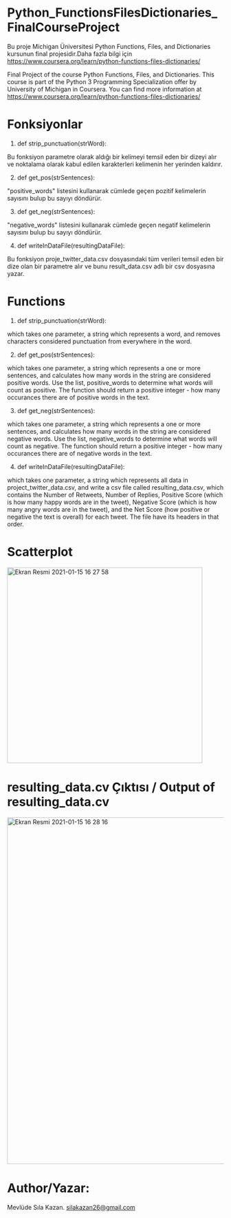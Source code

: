 # Python_FunctionsFilesDictionaries_FinalCourseProject

Bu proje Michigan Üniversitesi Python Functions, Files, and Dictionaries kursunun final projesidir.Daha fazla bilgi için  https://www.coursera.org/learn/python-functions-files-dictionaries/

Final Project of the course Python Functions, Files, and Dictionaries. This course is part of the Python 3 Programming Specialization offer by University of Michigan in Coursera. You can find more information at https://www.coursera.org/learn/python-functions-files-dictionaries/

# Fonksiyonlar

1. def strip_punctuation(strWord):

Bu fonksiyon parametre olarak aldığı bir kelimeyi temsil eden bir dizeyi alır ve noktalama olarak kabul edilen karakterleri kelimenin her yerinden kaldırır.

2. def get_pos(strSentences):

"positive_words" listesini kullanarak cümlede geçen pozitif kelimelerin sayısını bulup bu sayıyı döndürür.

3. def get_neg(strSentences):

"negative_words" listesini kullanarak cümlede geçen negatif kelimelerin sayısını bulup bu sayıyı döndürür.
 
4. def writeInDataFile(resultingDataFile):

 Bu fonksiyon proje_twitter_data.csv dosyasındaki tüm verileri temsil eden bir dize olan bir parametre alır ve bunu  result_data.csv adlı bir csv dosyasına yazar.
 
# Functions

1. def strip_punctuation(strWord):

which takes one parameter, a string which represents a word, and removes characters considered punctuation from everywhere in the word.

2. def get_pos(strSentences):

which takes one parameter, a string which represents a one or more sentences, and calculates how many words in the string are considered positive words. Use the list, positive_words to determine what words will count as positive. The function should return a positive integer - how many occurances there are of positive words in the text.

3. def get_neg(strSentences):

which takes one parameter, a string which represents a one or more sentences, and calculates how many words in the string are considered negative words. Use the list, negative_words to determine what words will count as negative. The function should return a positive integer - how many occurances there are of negative words in the text.

4. def writeInDataFile(resultingDataFile):

which takes one parameter, a string which represents all data in project_twitter_data.csv, and write a csv file called resulting_data.csv, which contains the Number of Retweets, Number of Replies, Positive Score (which is how many happy words are in the tweet), Negative Score (which is how many angry words are in the tweet), and the Net Score (how positive or negative the text is overall) for each tweet. The file have its headers in that order.


# Scatterplot


<img width="454" alt="Ekran Resmi 2021-01-15 16 27 58" src="https://user-images.githubusercontent.com/64749393/104733527-e327c780-574f-11eb-9682-abc479499e1d.png">

# resulting_data.cv Çıktısı / Output of resulting_data.cv

<img width="804" alt="Ekran Resmi 2021-01-15 16 28 16" src="https://user-images.githubusercontent.com/64749393/104734097-c4760080-5750-11eb-97c4-0d042ad0b2e1.png">

# Author/Yazar:

Mevlüde Sıla Kazan. 
silakazan26@gmail.com
